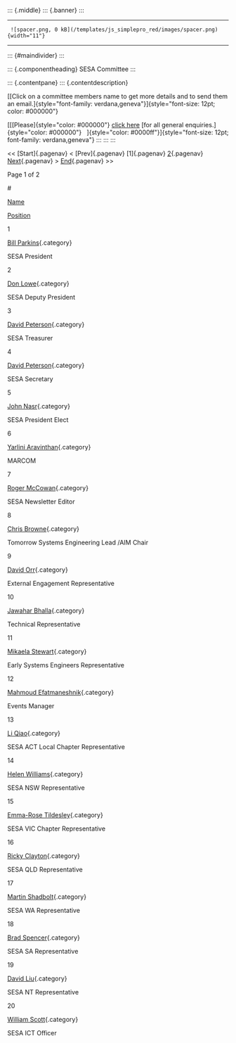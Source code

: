 ::: {.middle}
::: {.banner}
:::

  -- -------------------------------------------------------------------------------- --
     ![spacer.png, 0 kB](/templates/js_simplepro_red/images/spacer.png){width="11"}   
  -- -------------------------------------------------------------------------------- --

::: {#maindivider}
:::

::: {.componentheading}
SESA Committee
:::

::: {.contentpane}
::: {.contentdescription}
 

[[Click on a committee members name to get more details and to send them
an
email.]{style="font-family: verdana,geneva"}]{style="font-size: 12pt; color: #000000"}

[[[Please]{style="color: #000000"} [click
here](/index.php?option=com_contact&task=view&contact_id=15&Itemid=)
[for all general
enquiries.]{style="color: #000000"}   ]{style="color: #0000ff"}]{style="font-size: 12pt; font-family: verdana,geneva"}
:::
:::
:::

\<\< [Start]{.pagenav} \< [Prev]{.pagenav} [1]{.pagenav}
[2](/index.php?Itemid=3&option=com_contact&view=category&catid=12&limitstart=20 "2"){.pagenav}
[Next](/index.php?Itemid=3&option=com_contact&view=category&catid=12&limitstart=20 "Next"){.pagenav}
\>
[End](/index.php?Itemid=3&option=com_contact&view=category&catid=12&limitstart=20 "End"){.pagenav}
\>\>

Page 1 of 2

\#

[Name](javascript:tableOrdering('cd.name','desc',''); "Click to sort by this column")

[Position](javascript:tableOrdering('cd.con_position','desc',''); "Click to sort by this column")

1

[Bill
Parkins](/index.php?option=com_contact&view=contact&id=2%3Abill-parkin&catid=12%3Aexecutive-and-management-committee&Itemid=3){.category}

SESA President

2

[Don
Lowe](/index.php?option=com_contact&view=contact&id=13%3Adon-lowe&catid=12%3Aexecutive-and-management-committee&Itemid=3){.category}

SESA Deputy President

3

[David
Peterson](/index.php?option=com_contact&view=contact&id=6%3Adavid-peterson-treasurer&catid=12%3Aexecutive-and-management-committee&Itemid=3){.category}

SESA Treasurer

4

[David
Peterson](/index.php?option=com_contact&view=contact&id=5%3Adavid-peterson&catid=12%3Aexecutive-and-management-committee&Itemid=3){.category}

SESA Secretary

5

[John
Nasr](/index.php?option=com_contact&view=contact&id=1%3Ajohn-nasr&catid=12%3Aexecutive-and-management-committee&Itemid=3){.category}

SESA President Elect

6

[Yarlini
Aravinthan](/index.php?option=com_contact&view=contact&id=32%3Ayarlini-aravinthan&catid=12%3Aexecutive-and-management-committee&Itemid=3){.category}

MARCOM

7

[Roger
McCowan](/index.php?option=com_contact&view=contact&id=8%3Aroger-mccowan-editor&catid=12%3Aexecutive-and-management-committee&Itemid=3){.category}

SESA Newsletter Editor

8

[Chris
Browne](/index.php?option=com_contact&view=contact&id=10%3Achris-browne&catid=12%3Aexecutive-and-management-committee&Itemid=3){.category}

Tomorrow Systems Engineering Lead /AIM Chair

9

[David
Orr](/index.php?option=com_contact&view=contact&id=24%3Adavid-orr&catid=12%3Aexecutive-and-management-committee&Itemid=3){.category}

External Engagement Representative

10

[Jawahar
Bhalla](/index.php?option=com_contact&view=contact&id=27%3Ajawahar-bhalla&catid=12%3Aexecutive-and-management-committee&Itemid=3){.category}

Technical Representative

11

[Mikaela
Stewart](/index.php?option=com_contact&view=contact&id=35%3Amikaela-stewart&catid=12%3Aexecutive-and-management-committee&Itemid=3){.category}

Early Systems Engineers Representative

12

[Mahmoud
Efatmaneshnik](/index.php?option=com_contact&view=contact&id=33%3Amahmoud-efatmaneshnik&catid=12%3Aexecutive-and-management-committee&Itemid=3){.category}

Events Manager

13

[Li
Qiao](/index.php?option=com_contact&view=contact&id=21%3Aliqiao&catid=12%3Aexecutive-and-management-committee&Itemid=3){.category}

SESA ACT Local Chapter Representative

14

[Helen
Williams](/index.php?option=com_contact&view=contact&id=28%3Ahelen-williams&catid=12%3Aexecutive-and-management-committee&Itemid=3){.category}

SESA NSW Representative

15

[Emma-Rose
Tildesley](/index.php?option=com_contact&view=contact&id=9%3Aemma-rose-tildesley&catid=12%3Aexecutive-and-management-committee&Itemid=3){.category}

SESA VIC Chapter Representative

16

[Ricky
Clayton](/index.php?option=com_contact&view=contact&id=29%3Aricky-clayton&catid=12%3Aexecutive-and-management-committee&Itemid=3){.category}

SESA QLD Representative

17

[Martin
Shadbolt](/index.php?option=com_contact&view=contact&id=31%3Amartin-shadbolt-&catid=12%3Aexecutive-and-management-committee&Itemid=3){.category}

SESA WA Representative

18

[Brad
Spencer](/index.php?option=com_contact&view=contact&id=30%3Abrad-spencer&catid=12%3Aexecutive-and-management-committee&Itemid=3){.category}

SESA SA Representative

19

[David
Liu](/index.php?option=com_contact&view=contact&id=34%3Adavid-liu&catid=12%3Aexecutive-and-management-committee&Itemid=3){.category}

SESA NT Representative

20

[William
Scott](/index.php?option=com_contact&view=contact&id=4%3Adan-spencer&catid=12%3Aexecutive-and-management-committee&Itemid=3){.category}

SESA ICT Officer
